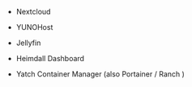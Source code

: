 
- Nextcloud
- YUNOHost
- Jellyfin

- Heimdall Dashboard
- Yatch Container Manager (also Portainer / Ranch )